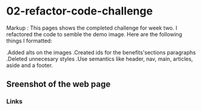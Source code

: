 # 02-refactor-code-challenge

Markup : This pages shows the completed challenge for week two. I refactored the code to semble the demo image. Here are the following things I formatted:

.Added alts on the images
.Created ids for the benefits'sections paragraphs
.Deleted unnecesary styles
.Use semantics like header, nav, main, articles, aside and a footer.



## Sreenshot of the web page ##



### Links ###
